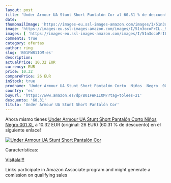 ```yaml
---
layout: post
title: 'Under Armour UA Stunt Short Pantalón Cor al 60.31 % de descuento'
date: 
thumbnailImage: 'https://images-eu.ssl-images-amazon.com/images/I/51n3ocoFrIL._SL200_.jpg'
image: 'https://images-eu.ssl-images-amazon.com/images/I/51n3ocoFrIL._SL200_.jpg'
images: [ 'https://images-eu.ssl-images-amazon.com/images/I/51n3ocoFrIL._SL200_.jpg' ]
comments: true
category: ofertas
author: ring
slug: 'B01FWR1IOM-es'
description:
actualPrice: 10.32 EUR
currency: EUR
price: 10.32
comparePrice: 26 EUR
inStock: true
prodname: 'Under Armour UA Stunt Short Pantalón Corto  Niños  Negro  001   XL'
country: 'es'
buyurl: 'https://www.amazon.es/dp/B01FWR1IOM/?tag=tolees-21'
descuento: '60.31'
titulo: 'Under Armour UA Stunt Short Pantalón Cor'
---
```


Ahora mismo tienes [Under Armour UA Stunt Short Pantalón Corto  Niños  Negro  001   XL](https://www.amazon.es/dp/B01FWR1IOM/?tag=tolees-21) a 10.32 EUR (original: 26 EUR) (60.31 %  de descuento) en el siguiente enlace!

[![Under Armour UA Stunt Short Pantalón Cor](https://images-eu.ssl-images-amazon.com/images/I/51n3ocoFrIL._SL200_.jpg)](https://www.amazon.es/dp/B01FWR1IOM/?tag=tolees-21)

Características:


[Visítala!!!](https://www.amazon.es/dp/B01FWR1IOM/?tag=tolees-21)

Links participate in Amazon Associate program and might generate a comission on qualifying sales
